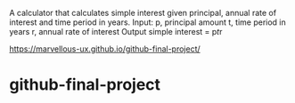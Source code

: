 A calculator that calculates simple interest given principal, annual rate of interest and time period in years.
Input:
   p, principal amount
   t, time period in years
   r, annual rate of interest
Output
   simple interest = p*t*r

   https://marvellous-ux.github.io/github-final-project/
   
# github-final-project
